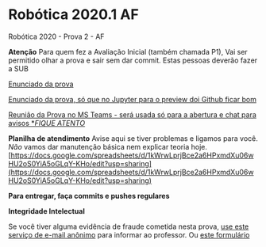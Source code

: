 # Robótica 2020.1 AF

Robótica 2020 - Prova 2 - AF 

**Atenção**
Para quem fez a Avaliação Inicial (também chamada P1), Vai ser permitido olhar a prova e sair sem dar commit.  Estas pessoas deverão fazer a SUB


[Enunciado da prova](enunciado.md)

[Enunciado da prova, só que no Jupyter para o preview doi Github ficar bom](enunciado.ipynb)

[Reunião da Prova no MS Teams - será usada só para a abertura e chat para avisos **FIQUE ATENTO*](https://teams.microsoft.com/l/meetup-join/19%3a4b885b8e67b844879cdde6bc7556ffd5%40thread.tacv2/1585567606877?context=%7b%22Tid%22%3a%226370a6c0-7b90-4709-bd6e-59c28ede833b%22%2c%22Oid%22%3a%2221f99fa6-8962-4ed4-8e67-b6d467b5d276%22%7d)

**Planilha de atendimento**
Avise aqui se tiver problemas e ligamos para você. *Não* vamos dar manutenção básica nem explicar teoria hoje.   [https://docs.google.com/spreadsheets/d/1kWrwLprjBce2a6HPxmdXu06wHU2oS0YiA5oGLqY-KHo/edit?usp=sharing](https://docs.google.com/spreadsheets/d/1kWrwLprjBce2a6HPxmdXu06wHU2oS0YiA5oGLqY-KHo/edit?usp=sharing)

**Para entregar, faça commits e pushes regulares**

**Integridade Intelectual**

Se você tiver alguma evidência de fraude cometida nesta prova, [use este serviço de e-mail anônimo](https://www.guerrillamail.com/pt/compose)  para informar ao professor.  Ou [este formulário](https://forms.gle/JPhqjPmuKAHxmvwZ9)